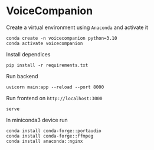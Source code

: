 # VoiceCompanion

Create a virtual environment using `Anaconda` and activate it

```
conda create -n voicecompanion python=3.10
conda activate voicecompanion
```

Install dependices

`pip install -r requirements.txt`

Run backend

`uvicorn main:app --reload --port 8000`

Run frontend on `http://localhost:3000`

`serve`

In miniconda3 device run

```
conda install conda-forge::portaudio
conda install conda-forge::ffmpeg
conda install anaconda::nginx
```
